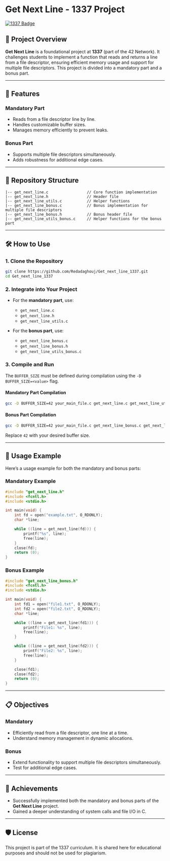 # Get Next Line - 1337 Project  

[![1337 Badge](https://img.shields.io/badge/1337-Project-blue)](https://www.42network.org/)  

## 📜 Project Overview  

**Get Next Line** is a foundational project at **1337** (part of the 42 Network). It challenges students to implement a function that reads and returns a line from a file descriptor, ensuring efficient memory usage and support for multiple file descriptors. This project is divided into a mandatory part and a bonus part.  

---

## 🚀 Features  

### Mandatory Part  
- Reads from a file descriptor line by line.  
- Handles customizable buffer sizes.  
- Manages memory efficiently to prevent leaks.  

### Bonus Part  
- Supports multiple file descriptors simultaneously.  
- Adds robustness for additional edge cases.  

---

## 📂 Repository Structure  

```plaintext  
|-- get_next_line.c                 // Core function implementation  
|-- get_next_line.h                 // Header file  
|-- get_next_line_utils.c           // Helper functions  
|-- get_next_line_bonus.c           // Bonus implementation for multiple file descriptors  
|-- get_next_line_bonus.h           // Bonus header file  
|-- get_next_line_utils_bonus.c     // Helper functions for the bonus part  
```  

---

## 🛠️ How to Use  

### 1. Clone the Repository  
```bash  
git clone https://github.com/Redadaghouj/Get_next_line_1337.git  
cd Get_next_line_1337  
```  

### 2. Integrate into Your Project  

- For the **mandatory part**, use:  
  - `get_next_line.c`  
  - `get_next_line.h`  
  - `get_next_line_utils.c`  

- For the **bonus part**, use:  
  - `get_next_line_bonus.c`  
  - `get_next_line_bonus.h`  
  - `get_next_line_utils_bonus.c`  

### 3. Compile and Run  

The `BUFFER_SIZE` must be defined during compilation using the `-D BUFFER_SIZE=<value>` flag.  

#### Mandatory Part Compilation  
```bash  
gcc -D BUFFER_SIZE=42 your_main_file.c get_next_line.c get_next_line_utils.c -o your_program  
```  

#### Bonus Part Compilation  
```bash  
gcc -D BUFFER_SIZE=42 your_main_file.c get_next_line_bonus.c get_next_line_utils_bonus.c -o your_program  
```  

Replace `42` with your desired buffer size.  

---

## 📖 Usage Example  

Here’s a usage example for both the mandatory and bonus parts:  

### Mandatory Example  
```c  
#include "get_next_line.h"  
#include <fcntl.h>  
#include <stdio.h>  

int main(void) {  
    int fd = open("example.txt", O_RDONLY);  
    char *line;  

    while ((line = get_next_line(fd))) {  
        printf("%s", line);  
        free(line);  
    }  
    close(fd);  
    return (0);  
}  
```  

### Bonus Example  
```c  
#include "get_next_line_bonus.h"  
#include <fcntl.h>  
#include <stdio.h>  

int main(void) {  
    int fd1 = open("file1.txt", O_RDONLY);  
    int fd2 = open("file2.txt", O_RDONLY);  
    char *line;  

    while ((line = get_next_line(fd1))) {  
        printf("File1: %s", line);  
        free(line);  
    }  

    while ((line = get_next_line(fd2))) {  
        printf("File2: %s", line);  
        free(line);  
    }  

    close(fd1);  
    close(fd2);  
    return (0);  
}  
```  

---

## 📋 Objectives  

### Mandatory  
- Efficiently read from a file descriptor, one line at a time.  
- Understand memory management in dynamic allocations.  

### Bonus  
- Extend functionality to support multiple file descriptors simultaneously.  
- Test for additional edge cases.  

---

## 🌟 Achievements  

- Successfully implemented both the mandatory and bonus parts of the **Get Next Line** project.  
- Gained a deeper understanding of system calls and file I/O in C.  

---

## 🛡️ License  

This project is part of the 1337 curriculum. It is shared here for educational purposes and should not be used for plagiarism.
